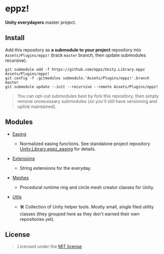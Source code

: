 # eppz!

**Unity everydayers** master project.

## Install

Add this repository as **a submodule to your project** repository into `Assets/Plugins/eppz!` (track `master` branch, then update submodules recursive). 

```
git submodule add -f https://github.com/eppz/Unity.Library.eppz Assets/Plugins/eppz!
git config -f .gitmodules submodule.'Assets/Plugins/eppz!'.branch master
git submodule update --init --recursive --remote Assets/Plugins/eppz!
```

> You can opt-out submodules best by fork this repository, then simply remove unnecessary submodules (so you'll still have versioning and uplink maintained).

## Modules

* [Easing](https://github.com/eppz/Unity.Library.eppz.Easing)

	+ Normalized easing functions. See standalone project repository [Unity.Library.eppz_easing](https://github.com/eppz/Unity.Library.eppz_easing) for details.

* [Extensions](https://github.com/eppz/Unity.Library.eppz.Extensions)

	+ String extensions for the everyday. 

* [Meshes](https://github.com/eppz/Unity.Library.eppz.Meshes)

	+ Procedural runtime ring and circle mesh creator classes for Unity.	

* [Utils](https://github.com/eppz/Unity.Library.eppz.Utils)

	+ 🛠️ Collection of Unity helper tools. Mostly small, single filed utility classes (they grouped here as they don't earned their own repositories yet).

## License

> Licensed under the [MIT license](http://en.wikipedia.org/wiki/MIT_License).
